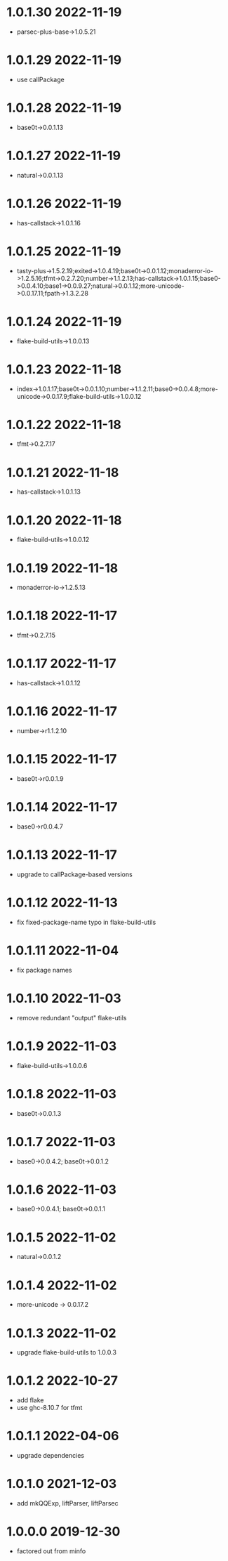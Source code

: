 1.0.1.30 2022-11-19
===================
- parsec-plus-base->1.0.5.21

1.0.1.29 2022-11-19
===================
- use callPackage

1.0.1.28 2022-11-19
===================
- base0t->0.0.1.13

1.0.1.27 2022-11-19
===================
- natural->0.0.1.13

1.0.1.26 2022-11-19
===================
- has-callstack->1.0.1.16

1.0.1.25 2022-11-19
===================
- tasty-plus->1.5.2.19;exited->1.0.4.19;base0t->0.0.1.12;monaderror-io->1.2.5.16;tfmt->0.2.7.20;number->1.1.2.13;has-callstack->1.0.1.15;base0->0.0.4.10;base1->0.0.9.27;natural->0.0.1.12;more-unicode->0.0.17.11;fpath->1.3.2.28

1.0.1.24 2022-11-19
===================
- flake-build-utils->1.0.0.13

1.0.1.23 2022-11-18
===================
- index->1.0.1.17;base0t->0.0.1.10;number->1.1.2.11;base0->0.0.4.8;more-unicode->0.0.17.9;flake-build-utils->1.0.0.12

1.0.1.22 2022-11-18
===================
- tfmt->0.2.7.17

1.0.1.21 2022-11-18
===================
- has-callstack->1.0.1.13

1.0.1.20 2022-11-18
===================
- flake-build-utils->1.0.0.12

1.0.1.19 2022-11-18
===================
- monaderror-io->1.2.5.13

1.0.1.18 2022-11-17
===================
- tfmt->0.2.7.15

1.0.1.17 2022-11-17
===================
- has-callstack->1.0.1.12

1.0.1.16 2022-11-17
===================
- number->r1.1.2.10

1.0.1.15 2022-11-17
===================
- base0t->r0.0.1.9

1.0.1.14 2022-11-17
===================
- base0->r0.0.4.7

1.0.1.13 2022-11-17
===================
- upgrade to callPackage-based versions

1.0.1.12 2022-11-13
===================
- fix fixed-package-name typo in flake-build-utils

1.0.1.11 2022-11-04
===================
- fix package names

1.0.1.10 2022-11-03
===================
- remove redundant "output" flake-utils

1.0.1.9 2022-11-03
==================
- flake-build-utils->1.0.0.6

1.0.1.8 2022-11-03
==================
- base0t->0.0.1.3

1.0.1.7 2022-11-03
==================
- base0->0.0.4.2; base0t->0.0.1.2

1.0.1.6 2022-11-03
==================
- base0->0.0.4.1; base0t->0.0.1.1

1.0.1.5 2022-11-02
==================
- natural->0.0.1.2

1.0.1.4 2022-11-02
==================
- more-unicode -> 0.0.17.2

1.0.1.3 2022-11-02
==================
- upgrade flake-build-utils to 1.0.0.3

1.0.1.2 2022-10-27
==================
- add flake
- use ghc-8.10.7 for tfmt

1.0.1.1 2022-04-06
==================
- upgrade dependencies

1.0.1.0 2021-12-03
==================
- add mkQQExp, liftParser, liftParsec

1.0.0.0 2019-12-30
==================
- factored out from minfo
